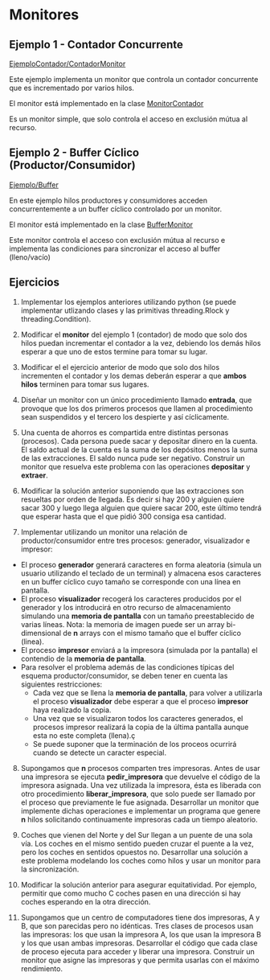 # Monitores

## Ejemplo 1 - Contador Concurrente
[EjemploContador/ContadorMonitor](https://github.com/unahur-progra-concu-1-2021/Monitores/tree/master/EjemploContador/ContadorMonitor "EjemploContador/ContadorMonitor")

Este ejemplo implementa un monitor que controla un contador concurrente que es incrementado por varios hilos.

El monitor está implementado en la clase [MonitorContador](https://github.com/unahur-progra-concu-1-2021/Monitores/blob/master/EjemploContador/ContadorMonitor/MonitorContador.javap:// "MonitorContador")


Es un monitor simple, que solo controla el acceso en exclusión mútua al recurso.



## Ejemplo 2 - Buffer Cíclico (Productor/Consumidor)

[Ejemplo/Buffer](https://github.com/unahur-progra-concu-1-2021/Monitores/tree/master/EjemploBuffer/buffer "Ejemplo/Buffer")

En este ejemplo hilos productores y consumidores acceden concurrentemente a un buffer cíclico controlado por un monitor.

El monitor está implementado en la clase [BufferMonitor](https://github.com/unahur-progra-concu-1-2021/Monitores/blob/master/EjemploBuffer/buffer/BufferMonitor.java "BufferMonitor")


Este monitor controla el acceso con exclusión mútua al recurso e implementa las condiciones para sincronizar el acceso al buffer (lleno/vacío)




## Ejercicios

1. Implementar los ejemplos anteriores utilizando python (se puede implementar utlizando clases y las primitivas threading.Rlock y threading.Condition).

2. Modificar el **monitor** del ejemplo 1 (contador) de modo que solo dos hilos puedan incrementar el contador a la vez, debiendo los demás hilos esperar a que uno de estos termine para tomar su lugar.

3. Modificar el el ejercicio anterior de modo que solo dos hilos incrementen el contador y los demas deberán esperar a que **ambos hilos** terminen para tomar sus lugares.
4. Diseñar un monitor con un único procedimiento llamado **entrada**, que provoque que los dos primeros procesos que llamen al procedimiento sean suspendidos y el tercero los despierte y así cíclicamente.
5. Una cuenta de ahorros es compartida entre distintas personas (procesos). Cada persona puede sacar y depositar dinero en la cuenta. El saldo actual de la cuenta es la suma de los depósitos menos la suma de las extracciones. El saldo nunca pude ser negativo. Construir un monitor que resuelva este problema con las operaciones **depositar** y **extraer**.
6. Modificar la solución anterior suponiendo que las extracciones son resueltas por orden de llegada. Es decir si hay 200 y alguien quiere sacar 300 y luego llega alguien que quiere sacar 200, este último tendrá que esperar hasta que el que pidió 300 consiga esa cantidad.
7. Implementar utilizando un monitor una relación de productor/consumidor entre tres procesos: generador, visualizador e impresor:
  - El proceso **generador** generará caracteres en forma aleatoria (simula un usuario utilizando el teclado de un terminal) y almacena esos caracteres en un buffer cíclico cuyo tamaño se corresponde con una línea en pantalla.
  - El proceso **visualizador** recogerá los caracteres producidos por el generador y los introducirá en otro recurso de almacenamiento simulando una **memoria de pantalla** con un tamaño preestablecido de varias líneas. Nota: la memoria de imagen puede ser un array bi-dimensional de **n** arrays con el mismo tamaño que el buffer cíclico (linea).
  - El proceso **impresor** enviará a la impresora (simulada por la pantalla) el contendio de la **memoria de pantalla**.
  - Para resolver el problema además de las condiciones típicas del esquema productor/consumidor, se deben tener en cuenta las siguientes restricciones:
    - Cada vez que se llena la **memoria de pantalla**, para volver a utilizarla el proceso **visualizador** debe esperar a que el proceso **impresor** haya realizado la copia.
    - Una vez que se visualizaron todos los caracteres generados, el procesos impresor realizará la copia de la última pantalla aunque esta no este completa (llena).ç
    - Se puede suponer que la terminación de los proceos ocurrirá cuando se detecte un caracter especial.  

8. Supongamos que **n** procesos comparten tres impresoras. Antes de usar una impresora se ejecuta **pedir_impresora** que devuelve el código de la impresora asignada. Una vez utilizada la impresora, ésta es liberada con otro procedimiento **liberar_impresora**, que solo puede ser llamado por el proceso que previamente le fue asignada. Desarrollar un monitor que implemente dichas operaciones e implementar un programa que genere **n** hilos solicitando continuamente impresoras cada un tiempo aleatorio.

9. Coches que vienen del Norte y del Sur llegan a un puente de una sola vía. Los coches en el mismo sentido pueden cruzar el puente a la vez, pero los coches en sentidos opuestos no. Desarrollar una solución a este problema modelando los coches como hilos y usar un monitor para la sincronización.

10. Modificar la solución anterior para asegurar equitatividad. Por ejemplo, permitir que como mucho C coches pasen en una dirección si hay coches esperando en la otra dirección.

11. Supongamos que un centro de computadores tiene dos impresoras, A y B, que son parecidas pero no idénticas. Tres clases de procesos usan las impresoras: los que usan la impresora A, los que usan la impresora B y los que usan ambas impresoras.
Desarrollar el código que cada clase de proceso ejecuta para acceder y liberar una impresora. Construir un monitor que asigne las impresoras y que permita usarlas con el máximo rendimiento.

